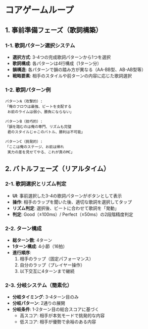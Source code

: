 # コアゲームループ

## 1. 事前準備フェーズ（歌詞構築）

### 1-1. 歌詞パターン選択システム
- **選択方式**: 3-4つの完成歌詞パターンから1つを選択
- **歌詞構成**: 各パターンは4行構成（1ターン分）
- **韻構造**: 各パターンで韻の踏み方が異なる（AA-BB型、AB-AB型等）
- **戦略要素**: 相手のスタイルや前ターンの内容に応じた歌詞選択

### 1-2. 歌詞パターン例
```
パターンA（攻撃的）:
「俺のフロウは最強、ビートを支配する
 お前のライムは弱小、勝負にならない」

パターンB（技巧的）:
「韻を踏むのは俺の専門、リズムも完璧
 君のスタイルじゃこのバトル、勝利は不可能」

パターンC（挑発的）:
「ここは俺のステージ、お前は帰れ
 実力の差を見せてやる、これが真のMC」
```

## 2. バトルフェーズ（リアルタイム）

### 2-1. 歌詞選択とリズム判定
- **UI**: 事前選択した3-4の歌詞パターンがボタンとして表示
- **操作**: 相手のラップを聞いた後、適切な歌詞を選択してタップ
- **リズム判定**: 選択後、ビートに合わせて歌詞を「発動」
- **判定**: Good（±100ms）/ Perfect（±50ms）の2段階精度判定

### 2-2. ターン構成
- **総ターン数**: 4ターン
- **1ターン構成**: 4小節（16拍）
- **進行順序**:
  1. 相手のラップ（固定パフォーマンス）
  2. 自分のラップ（プレイヤー操作）
  3. 以下交互に4ターンまで継続

### 2-3. 分岐システム（簡素化）
- **分岐タイミング**: 3-4ターン目のみ
- **分岐パターン**: 2通りの展開
- **分岐条件**: 1-2ターン目の総合スコアに基づく
  - 高スコア: 相手が本気モードで挑発的な内容
  - 低スコア: 相手が優勢で余裕のある内容
